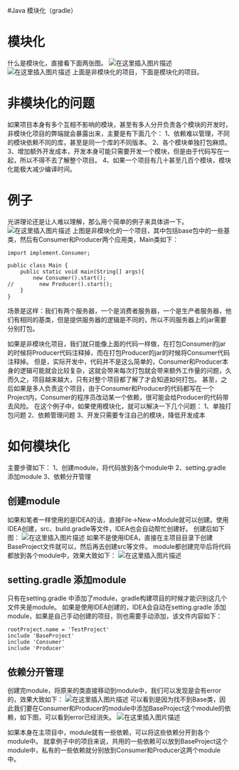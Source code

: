 #Java 模块化（gradle）
# 模块化

什么是模块化，直接看下面两张图。 <img src="https://raw.githubusercontent.com/Double2hao/xujiajia_blog/main/img/16209910732020.png " alt="在这里插入图片描述"> <img src="https://raw.githubusercontent.com/Double2hao/xujiajia_blog/main/img/16209910733961.png " alt="在这里插入图片描述"> 上面是非模块化的项目，下面是模块化的项目。

# 非模块化的问题

如果项目本身有多个互相不影响的模块，甚至有多人分开负责各个模块的开发时，非模块化项目的弊端就会暴露出来，主要是有下面几个： 1、依赖难以管理，不同的模块依赖不同的库，甚至是同一个库的不同版本。 2、各个模块单独打包麻烦。 3、增加额外开发成本，开发本身可能只需要开发一个模块，但是由于代码写在一起，所以不得不去了解整个项目。 4、如果一个项目有几十甚至几百个模块，模块化能极大减少编译时间。

# 例子

光讲理论还是让人难以理解，那么用个简单的例子来具体讲一下。 <img src="https://raw.githubusercontent.com/Double2hao/xujiajia_blog/main/img/16209910735992.png " alt="在这里插入图片描述"> 上图是非模块化的一个项目，其中包括base包中的一些基类，然后有Consumer和Producer两个应用类，Main类如下：

```
import implement.Consumer;

public class Main {
    public static void main(String[] args){
        new Consumer().start();
//        new Producer().start();
    }
}

```

>  
 场景是这样：我们有两个服务器，一个是消费者服务器，一个是生产者服务器，他们有相同的基类，但是提供服务器的逻辑是不同的，所以不同服务器上的jar需要分别打包。 


如果是非模块化项目，我们就只能像上面的代码一样做，在打包Consumer的jar的时候将Producer代码注释掉，而在打包Producer的jar的时候将Consumer代码注释掉。 但是，实际开发中，代码并不是这么简单的，Consumer和Producer本身的逻辑可能就会比较复杂，这就会带来每次打包就会带来额外工作量的问题，久而久之，项目越来越大，只有对整个项目都了解了才会知道如何打包。 甚至，之后如果是多人负责这个项目，由于Consumer和Producer的代码都写在一个Project内，Consumer的程序员改动某一个依赖，很可能会给Producer的代码带去风险。 在这个例子中，如果使用模块化，就可以解决一下几个问题： 1、单独打包问题 2、依赖管理问题 3、开发只需要专注自己的模块，降低开发成本

# 如何模块化

主要步骤如下： 1、创建module，将代码放到各个module中 2、setting.gradle 添加module 3、依赖分开管理

## 创建module

如果和笔者一样使用的是IDEA的话，直接File-&gt;New-&gt;Module就可以创建。使用IDEA创建，src、build.gradle等文件，IDEA也会自动帮忙创建好。 创建后如下图： <img src="https://raw.githubusercontent.com/Double2hao/xujiajia_blog/main/img/16209910739243.png " alt="在这里插入图片描述"> 如果不是使用IDEA，直接在主项目目录下创建BaseProject文件就可以，然后再去创建src等文件。 module都创建完毕后将代码都放到各个module中，效果大致如下： <img src="https://raw.githubusercontent.com/Double2hao/xujiajia_blog/main/img/16209910740264.png " alt="在这里插入图片描述">

## setting.gradle 添加module

只有在setting.gradle 中添加了module，gradle构建项目的时候才能识别这几个文件夹是module。 如果是使用IDEA创建的，IDEA会自动在setting.gradle 添加module，如果是自己手动创建的项目，则也需要手动添加，该文件内容如下：

```
rootProject.name = 'TestProject'
include 'BaseProject'
include 'Consumer'
include 'Producer'

```

## 依赖分开管理

创建完module，将原来的类直接移动到module中，我们可以发现是会有error的，效果大致如下： <img src="https://raw.githubusercontent.com/Double2hao/xujiajia_blog/main/img/16209910743095.png " alt="在这里插入图片描述"> 可以看到是因为找不到Base类，因此我们要在Consumer和Producer的module中添加BaseProject这个module的依赖，如下图，可以看到error已经消失。 <img src="https://raw.githubusercontent.com/Double2hao/xujiajia_blog/main/img/16209910746346.png " alt="在这里插入图片描述">

如果本身在主项目中，module就有一些依赖，可以将这些依赖分开到各个module中。 就拿例子中的项目来说，共用的一些依赖可以放到BaseProject这个module中，私有的一些依赖就分别放到Consumer和Producer这两个module中。